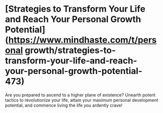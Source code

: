 
# [Strategies to Transform Your Life and Reach Your Personal Growth Potential](https://www.mindhaste.com/t/personal growth/strategies-to-transform-your-life-and-reach-your-personal-growth-potential-473)

Are you prepared to ascend to a higher plane of existence? Unearth potent tactics to revolutionize your life, attain your maximum personal development potential, and commence living the life you ardently crave!
    